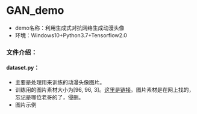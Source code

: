 # GAN_demo
- demo名称：利用生成式对抗网络生成动漫头像
- 环境：Windows10+Python3.7+Tensorflow2.0

### 文件介绍：
#### dataset.py：
- 主要是处理用来训练的动漫头像图片。
- 训练用的图片素材大小为[96, 96, 3]。[这里是链接]("https://pan.baidu.com/s/17MuLkf35KEOhP7NSaPOL9w")。图片素材是在网上找的，忘记是哪位老哥的了，侵删。
- 图片示例
